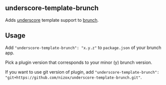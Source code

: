 ## underscore-template-brunch
Adds [underscore](http://underscorejs.org) template support to
[brunch](http://brunch.io).

## Usage
Add `"underscore-template-brunch": "x.y.z"` to `package.json` of your brunch
app.

Pick a plugin version that corresponds to your minor (y) brunch version.

If you want to use git version of plugin, add
`"underscore-template-brunch": "git+https://github.com/nizox/underscore-template-brunch.git"`.
